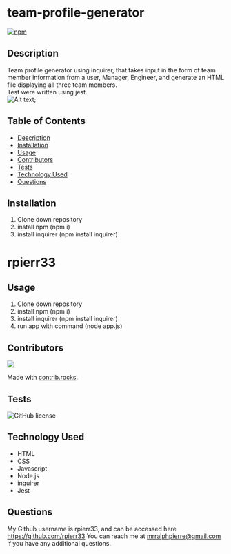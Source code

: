# team-profile-generator
[![npm](https://badge.fury.io/js/inquirer.svg)](http://badge.fury.io/js/inquirer)


## Description
Team profile generator using inquirer, that takes input in the form of team member information from a user, Manager, Engineer, and generate an HTML file displaying all three team members.
<br>
Test were written using jest.
<br>
![Alt text](image-link "Team-Profile-Generator");

## Table of Contents
- [Description](#description)
- [Installation](#installation)
- [Usage](#usage)
- [Contributors](#contributors)
- [Tests](#tests)
- [Technology Used](#technology-used)
- [Questions](#questions)

## Installation
1. Clone down repository
2. install npm (npm i)
3. install inquirer (npm install inquirer)

# rpierr33 

## Usage
1. Clone down repository
2. install npm (npm i)
3. install inquirer (npm install inquirer)
4. run app with command (node app.js)


## Contributors
<a href="https://github.com/rpierr33/team-profile-generator/graphs/contributors">
  <img src="https://contrib.rocks/image?repo=rpierr33/team-profile-generator" />
</a>

Made with [contrib.rocks](https://contrib.rocks).

## Tests
![GitHub license](https://img.shields.io/badge/test-100%25-success)

## Technology Used
- HTML
- CSS
- Javascript
- Node.js
- inquirer
- Jest

## Questions
My Github username is rpierr33, and can be accessed here https://github.com/rpierr33
You can reach me at mrralphpierre@gmail.com if you have any additional questions.
